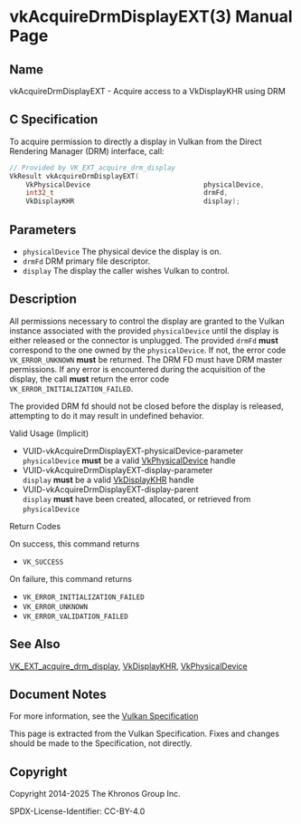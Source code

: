 # vkAcquireDrmDisplayEXT(3) Manual Page

## Name

vkAcquireDrmDisplayEXT - Acquire access to a VkDisplayKHR using DRM



## [](#_c_specification)C Specification

To acquire permission to directly a display in Vulkan from the Direct Rendering Manager (DRM) interface, call:

```c++
// Provided by VK_EXT_acquire_drm_display
VkResult vkAcquireDrmDisplayEXT(
    VkPhysicalDevice                            physicalDevice,
    int32_t                                     drmFd,
    VkDisplayKHR                                display);
```

## [](#_parameters)Parameters

- `physicalDevice` The physical device the display is on.
- `drmFd` DRM primary file descriptor.
- `display` The display the caller wishes Vulkan to control.

## [](#_description)Description

All permissions necessary to control the display are granted to the Vulkan instance associated with the provided `physicalDevice` until the display is either released or the connector is unplugged. The provided `drmFd` **must** correspond to the one owned by the `physicalDevice`. If not, the error code `VK_ERROR_UNKNOWN` **must** be returned. The DRM FD must have DRM mast⁠er permissions. If any error is encountered during the acquisition of the display, the call **must** return the error code `VK_ERROR_INITIALIZATION_FAILED`.

The provided DRM fd should not be closed before the display is released, attempting to do it may result in undefined behavior.

Valid Usage (Implicit)

- [](#VUID-vkAcquireDrmDisplayEXT-physicalDevice-parameter)VUID-vkAcquireDrmDisplayEXT-physicalDevice-parameter  
  `physicalDevice` **must** be a valid [VkPhysicalDevice](https://registry.khronos.org/vulkan/specs/latest/man/html/VkPhysicalDevice.html) handle
- [](#VUID-vkAcquireDrmDisplayEXT-display-parameter)VUID-vkAcquireDrmDisplayEXT-display-parameter  
  `display` **must** be a valid [VkDisplayKHR](https://registry.khronos.org/vulkan/specs/latest/man/html/VkDisplayKHR.html) handle
- [](#VUID-vkAcquireDrmDisplayEXT-display-parent)VUID-vkAcquireDrmDisplayEXT-display-parent  
  `display` **must** have been created, allocated, or retrieved from `physicalDevice`

Return Codes

On success, this command returns

- `VK_SUCCESS`

On failure, this command returns

- `VK_ERROR_INITIALIZATION_FAILED`
- `VK_ERROR_UNKNOWN`
- `VK_ERROR_VALIDATION_FAILED`

## [](#_see_also)See Also

[VK\_EXT\_acquire\_drm\_display](https://registry.khronos.org/vulkan/specs/latest/man/html/VK_EXT_acquire_drm_display.html), [VkDisplayKHR](https://registry.khronos.org/vulkan/specs/latest/man/html/VkDisplayKHR.html), [VkPhysicalDevice](https://registry.khronos.org/vulkan/specs/latest/man/html/VkPhysicalDevice.html)

## [](#_document_notes)Document Notes

For more information, see the [Vulkan Specification](https://registry.khronos.org/vulkan/specs/latest/html/vkspec.html#vkAcquireDrmDisplayEXT)

This page is extracted from the Vulkan Specification. Fixes and changes should be made to the Specification, not directly.

## [](#_copyright)Copyright

Copyright 2014-2025 The Khronos Group Inc.

SPDX-License-Identifier: CC-BY-4.0